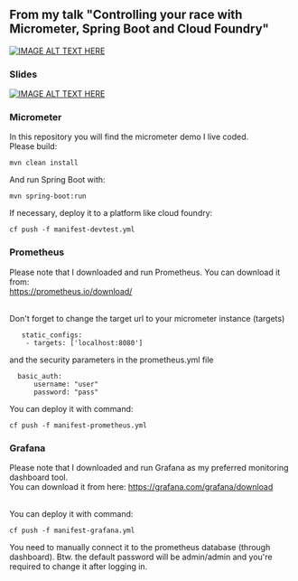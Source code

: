 ## From my talk  "Controlling your race with Micrometer, Spring Boot and Cloud Foundry"
[![IMAGE ALT TEXT HERE](https://img.youtube.com/vi/UNszkYpaMZc/0.jpg)](https://www.youtube.com/watch?v=UNszkYpaMZc)

### Slides <br>
[![IMAGE ALT TEXT HERE](https://image.slidesharecdn.com/controllingyourracewithmicrometer-200617203002/95/controlling-your-race-with-micrometer-spring-boot-and-cloud-foundry-1-638.jpg?cb=1592426045)](https://www.slideshare.net/KoTurk/controlling-your-race-with-micrometer-spring-boot-and-cloud-foundry)

### Micrometer
In this repository you will find the micrometer demo I live coded.<br>
Please build:
<pre><code>mvn clean install</code></pre>

And run Spring Boot with:
<pre><code>mvn spring-boot:run</code></pre>

If necessary, deploy it to a platform like cloud foundry:
<pre><code>cf push -f manifest-devtest.yml</code></pre>


### Prometheus
Please note that I downloaded and run Prometheus.
You can download it from:<br>
https://prometheus.io/download/ <br><br>

Don't forget to change the target url to your micrometer instance (targets) 
<pre><code>   static_configs:
    - targets: ['localhost:8080']
</code></pre>

and the security parameters in the prometheus.yml file<br>
<pre><code>  basic_auth:
      username: "user"
      password: "pass"
</code></pre>

You can deploy it with command:
<pre><code>cf push -f manifest-prometheus.yml</code></pre>

### Grafana
Please note that I downloaded and run Grafana as my preferred monitoring dashboard tool. <br> 
You can download it from here: https://grafana.com/grafana/download <br><br>

You can deploy it with command:
<pre><code>cf push -f manifest-grafana.yml</code></pre>

You need to manually connect it to the prometheus database (through dashboard).
Btw. the default password will be admin/admin and you're required to change it after logging in.


